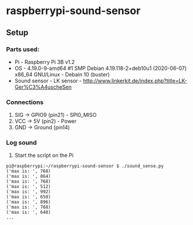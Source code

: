 # raspberrypi-sound-sensor

## Setup

### Parts used:
* Pi - Raspberry Pi 3B v1.2
* OS - 4.19.0-9-amd64 #1 SMP Debian 4.19.118-2+deb10u1 (2020-06-07) x86_64 GNU/Linux - Debain 10 (buster)
* Sound sensor - LK sensor - http://www.linkerkit.de/index.php?title=LK-Ger%C3%A4uscheSen

### Connections

1. SIG -> GPIO9 (pin21) - SPI0_MISO
2. VCC -> 5V (pin2) - Power
3. GND -> Ground (pin14)

### Log sound

1. Start the script on the Pi
```
pi@raspberrypi:~/raspberrypi-sound-sensor $ ./sound_sense.py 
('max is: ', 768)
('max is: ', 864)
('max is: ', 768)
('max is: ', 512)
('max is: ', 992)
('max is: ', 658)
('max is: ', 896)
('max is: ', 768)
('max is: ', 648)
...
```
